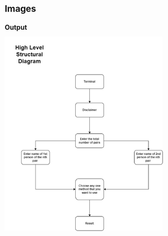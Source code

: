 # Images
## Output

![enter image description here](https://github.com/ReganJon/M1_Game_FLAMES/blob/main/2_Design/HLSD1.jpg)
